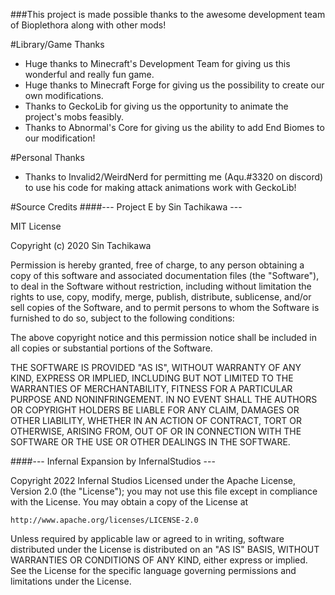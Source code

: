 ###This project is made possible thanks to the awesome development team of Bioplethora along with other mods!

#Library/Game Thanks
- Huge thanks to Minecraft's Development Team for giving us this wonderful and really fun game.
- Huge thanks to Minecraft Forge for giving us the possibility to create our own modifications.
- Thanks to GeckoLib for giving us the opportunity to animate the project's mobs feasibly. 
- Thanks to Abnormal's Core for giving us the ability to add End Biomes to our modification!

#Personal Thanks
- Thanks to Invalid2/WeirdNerd for permitting me (Aqu.#3320 on discord) to use his code for making attack animations work with GeckoLib!

#Source Credits
####--- Project E by Sin Tachikawa ---

MIT License

Copyright (c) 2020 Sin Tachikawa

Permission is hereby granted, free of charge, to any person obtaining a copy
of this software and associated documentation files (the "Software"), to deal
in the Software without restriction, including without limitation the rights
to use, copy, modify, merge, publish, distribute, sublicense, and/or sell
copies of the Software, and to permit persons to whom the Software is
furnished to do so, subject to the following conditions:

The above copyright notice and this permission notice shall be included in all
copies or substantial portions of the Software.

THE SOFTWARE IS PROVIDED "AS IS", WITHOUT WARRANTY OF ANY KIND, EXPRESS OR
IMPLIED, INCLUDING BUT NOT LIMITED TO THE WARRANTIES OF MERCHANTABILITY,
FITNESS FOR A PARTICULAR PURPOSE AND NONINFRINGEMENT. IN NO EVENT SHALL THE
AUTHORS OR COPYRIGHT HOLDERS BE LIABLE FOR ANY CLAIM, DAMAGES OR OTHER
LIABILITY, WHETHER IN AN ACTION OF CONTRACT, TORT OR OTHERWISE, ARISING FROM,
OUT OF OR IN CONNECTION WITH THE SOFTWARE OR THE USE OR OTHER DEALINGS IN THE
SOFTWARE.

####--- Infernal Expansion by InfernalStudios ---

Copyright 2022 Infernal Studios
Licensed under the Apache License, Version 2.0 (the "License");
you may not use this file except in compliance with the License.
You may obtain a copy of the License at

    http://www.apache.org/licenses/LICENSE-2.0

Unless required by applicable law or agreed to in writing, software
distributed under the License is distributed on an "AS IS" BASIS,
WITHOUT WARRANTIES OR CONDITIONS OF ANY KIND, either express or implied.
See the License for the specific language governing permissions and
limitations under the License.
